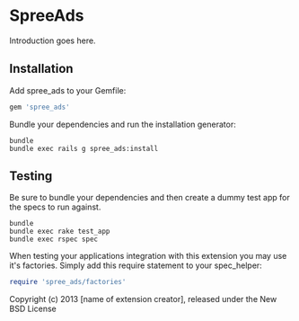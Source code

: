 SpreeAds
========

Introduction goes here.

Installation
------------

Add spree_ads to your Gemfile:

```ruby
gem 'spree_ads'
```

Bundle your dependencies and run the installation generator:

```shell
bundle
bundle exec rails g spree_ads:install
```

Testing
-------

Be sure to bundle your dependencies and then create a dummy test app for the specs to run against.

```shell
bundle
bundle exec rake test_app
bundle exec rspec spec
```

When testing your applications integration with this extension you may use it's factories.
Simply add this require statement to your spec_helper:

```ruby
require 'spree_ads/factories'
```

Copyright (c) 2013 [name of extension creator], released under the New BSD License
